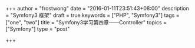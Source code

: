 +++
author = "frostwong"
date = "2016-01-11T23:51:43+08:00"
description = "Symfony3 框架"
draft = true
keywords = ["PHP", "Symfony3"]
tags = ["one", "two"]
title = "Symfony3学习第四章——Controller"
topics = ["Symfony"]
type = "post"

+++


